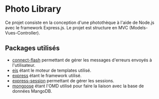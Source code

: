# Photo Library

Ce projet consiste en la conception d'une photothèque à l'aide de Node.js avec le framework Express.js. Le projet est structure en MVC (Models-Vues-Controller).

## Packages utilisés

- [connect-flash](https://www.npmjs.com/package/connect-flash) permettant de gérer les messages d'erreurs envoyés à l'utilisateur.
- [ejs](https://www.npmjs.com/package/ejs) étant le moteur de templates utilisé.
- [express](https://www.npmjs.com/package/express) étant le framework utilisé.
- [express-session](https://www.npmjs.com/package/express-session) permettant de gérer les sessions.
- [mongoose](https://www.npmjs.com/package/mongoose) étant l'OMD utilisé pour faire la liaison avec la base de données MangoDB.